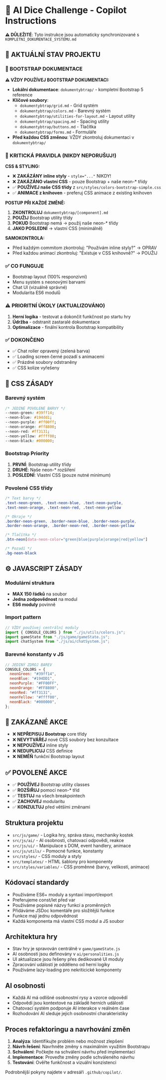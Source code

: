 <!-- AUTOMATICKY GENEROVANÉ INSTRUKCE Z KOMPLETNI_DOKUMENTACE_SYSTEMU.md -->
<!-- Datum generování: 11. července 2025 -->

# 🎲 AI Dice Challenge - Copilot Instructions

**⚠️ DŮLEŽITÉ**: Tyto instrukce jsou automaticky synchronizované s `KOMPLETNI_DOKUMENTACE_SYSTEMU.md`

## 🎯 AKTUÁLNÍ STAV PROJEKTU

### 📖 BOOTSTRAP DOKUMENTACE

**⚠️ VŽDY POUŽÍVEJ BOOTSTRAP DOKUMENTACI:**

- **Lokální dokumentace**: `dokumentybtrap/` - kompletní Bootstrap 5 reference
- **Klíčové soubory**:
  - `dokumentybtrap/grid.md` - Grid systém
  - `dokumentybtrap/colors.md` - Barevný systém
  - `dokumentybtrap/utilities-for-layout.md` - Layout utility
  - `dokumentybtrap/spacing.md` - Spacing utility
  - `dokumentybtrap/buttons.md` - Tlačítka
  - `dokumentybtrap/forms.md` - Formuláře
- **Před každou CSS změnou**: VŽDY zkontroluj dokumentaci v `dokumentybtrap/`

### 🚨 KRITICKÁ PRAVIDLA (NIKDY NEPORUŠUJ!)

**CSS & STYLING:**
- ❌ **ZAKÁZÁNY inline styly** - `style="..."` NIKDY!
- ❌ **ZAKÁZÁNO vlastní CSS** - pouze Bootstrap + naše neon-* třídy
- ✅ **POUŽÍVEJ naše CSS třídy** z `src/styles/colors-bootstrap-simple.css`
- ✅ **ANIMACE z knihoven** - preferuj CSS animace z existing knihoven

**POSTUP PŘI KAŽDÉ ZMĚNĚ:**
1. **ZKONTROLUJ** `dokumentybtrap/[component].md`
2. **POUŽIJ** Bootstrap utility třídy
3. **POKUD** Bootstrap nemá → použij naše neon-* třídy
4. **JAKO POSLEDNÍ** → vlastní CSS (minimálně)

**SAMOKONTROLA:**
- Před každým commitom zkontroluj: "Používám inline styly?" → OPRAV
- Před každou animací zkontroluj: "Existuje v CSS knihovně?" → POUŽIJ

### ✅ CO FUNGUJE

- Bootstrap layout (100% responzivní)
- Menu systém s neonovými barvami
- Chat UI (vizuálně správné)
- Modularita ES6 modulů

### ⚠️ PRIORITNÍ ÚKOLY (AKTUALIZOVÁNO)

1. **Herní logika** - testovat a dokončit funkčnost po startu hry
2. **Údržba** - odstranit zastaralé dokumentace
3. **Optimalizace** - finální kontrola Bootstrap kompatibility

### ✅ DOKONČENO

- ✅ Chat roller opravený (zelená barva)
- ✅ Loading screen černé pozadí s animacemi
- ✅ Prázdné soubory odstraněny
- ✅ CSS kolize vyřešeny

## 🎨 CSS ZÁSADY

### Barevný systém

```css
/* JEDINÉ POVOLENÉ BARVY */
--neon-green: #39ff14;
--neon-blue: #194dd1;
--neon-purple: #ff00ff;
--neon-orange: #ff8800;
--neon-red: #ff3131;
--neon-yellow: #ffff00;
--neon-black: #000000;
```

### Bootstrap Priority

1. **PRVNÍ**: Bootstrap utility třídy
2. **DRUHÉ**: Naše neon-\* rozšíření
3. **POSLEDNÍ**: Vlastní CSS (pouze nutné minimum)

### Povolené CSS třídy

```css
/* Text barvy */
.text-neon-green, .text-neon-blue, .text-neon-purple,
.text-neon-orange, .text-neon-red, .text-neon-yellow

/* Okraje */
.border-neon-green, .border-neon-blue, .border-neon-purple,
.border-neon-orange, .border-neon-red, .border-neon-yellow

/* Tlačítka */
.btn-neon[data-neon-color="green|blue|purple|orange|red|yellow"]

/* Pozadí */
.bg-neon-black
```

## ⚙️ JAVASCRIPT ZÁSADY

### Modulární struktura

- **MAX 150 řádků** na soubor
- **Jedna zodpovědnost** na modul
- **ES6 moduly** povinně

### Import pattern

```javascript
// VŽDY používej centrální moduly
import { CONSOLE_COLORS } from "./js/utils/colors.js";
import gameState from "./js/game/gameState.js";
import chatSystem from "./js/ai/chatSystem.js";
```

### Barevné konstanty v JS

```javascript
// JEDINÝ ZDROJ BAREV
CONSOLE_COLORS = {
  neonGreen: "#39ff14",
  neonBlue: "#194DD1",
  neonPurple: "#FF00FF",
  neonOrange: "#FF8800",
  neonRed: "#ff3131",
  neonYellow: "#ffff00",
  neonBlack: "#000000",
};
```

## 🚨 ZAKÁZANÉ AKCE

- ❌ **NEPŘEPISUJ Bootstrap** core třídy
- ❌ **NEVYTVÁŘEJ** nové CSS soubory bez konzultace
- ❌ **NEPOUŽÍVEJ** inline styly
- ❌ **NEDUPLICUJ** CSS definice
- ❌ **NEMĚŇ** funkční Bootstrap layout

## ✅ POVOLENÉ AKCE

- ✅ **POUŽÍVEJ** Bootstrap utility classes
- ✅ **ROZŠIŘUJ** pomocí neon-\* tříd
- ✅ **TESTUJ** na všech breakpointech
- ✅ **ZACHOVEJ** modularitu
- ✅ **KONZULTUJ** před většími změnami

## Struktura projektu

- `src/js/game/` - Logika hry, správa stavu, mechaniky kostek
- `src/js/ai/` - AI osobnosti, chatovací odpovědi, reakce
- `src/js/ui/` - Manipulace s DOM, event handlery, animace
- `src/js/utils/` - Pomocné funkce, konstanty
- `src/styles/` - CSS moduly a styly
- `src/templates/` - HTML šablony pro komponenty
- `src/styles/variables/` - CSS proměnné (barvy, velikosti, animace)

## Kódovací standardy

- Používáme ES6+ moduly a syntaxi import/export
- Preferujeme const/let před var
- Používáme popisné názvy funkcí a proměnných
- Přidáváme JSDoc komentáře pro složitější funkce
- Funkce mají jednu odpovědnost
- Každá komponenta má vlastní CSS modul a JS soubor

## Architektura hry

- Stav hry je spravován centrálně v `game/gameState.js`
- AI osobnosti jsou definovány v `ai/personalities.js`
- UI aktualizace jsou řešeny přes dedikované UI moduly
- Zpracování událostí je odděleno od herní logiky
- Používáme lazy-loading pro nekriticické komponenty

## AI osobnosti

- Každá AI má odlišné osobnostní rysy a vzorce odpovědí
- Odpovědi jsou kontextové na základě herních událostí
- Chatovací systém podporuje AI interakce v reálném čase
- Rozhodování AI sleduje jejich osobnostní charakteristiky

## Proces refaktoringu a navrhování změn

1. **Analýza**: Identifikujte problém nebo možnost zlepšení
2. **Návrh řešení**: Navrhněte změny s maximálním využitím Bootstrapu
3. **Schválení**: Počkejte na schválení návrhu před implementací
4. **Implementace**: Proveďte změny podle schváleného návrhu
5. **Testování**: Ověřte funkčnost a vizuální konzistenci

Podrobnější pokyny najdete v adresáři `.github/copilot/`.

